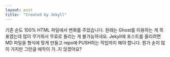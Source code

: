 ```yaml
---
layout: post
title:  "Created by Jekyll"
---
```


기존 순도 100% HTML 파일에서 변화를 주었습니다. 원래는 Ghost를 이용하는 게 목표였는데 많이 무거워서 무료로 돌리는 게 불가능하네요. Jekyll에 포스트를 올리려면 MD 파일을 형식에 맞게 만들고 repo에 PUSH하는 작업까지 해야 합니다. 뭔가 손이 많이 가지만 그만큼 애착이 가..지 않겠어요?